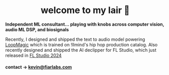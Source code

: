 <h1 align="center">
welcome to my lair 🧪 </font>
</h1>

**Independent ML consultant... playing with knobs across computer vision, audio ML DSP, and biosignals**

Recently, I designed and shipped the text to audio model powering [LoopMagic](https://www.loopmagic.com/) which is trained on !llmind's hip hop production catalog. Also recently designed and shipped the AI declipper for FL Studio, which just released in [FL Studio 2024](https://www.image-line.com/blog/fl-studio-2024-is-here/) 


#### contact -> kevin@fiarlabs.com



<!--
**ksasso1028/ksasso1028** is a ✨ _special_ ✨ repository because its `README.md` (this file) appears on your GitHub profile.

Here are some ideas to get you started:

- 🔭 I’m currently working on ...
- 🌱 I’m currently learning ...
- 👯 I’m looking to collaborate on ...
- 🤔 I’m looking for help with ...
- 💬 Ask me about ...
- 📫 How to reach me: ...
- 😄 Pronouns: ...
- ⚡ Fun fact: ...
-->
